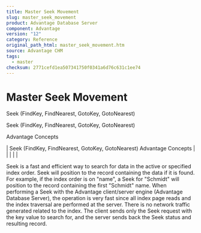 ```yaml
---
title: Master Seek Movement
slug: master_seek_movement
product: Advantage Database Server
component: Advantage
version: "12"
category: Reference
original_path_html: master_seek_movement.htm
source: Advantage CHM
tags:
  - master
checksum: 2771cefd1ea507341750f0341a6d76c631c1ee74
---
```


# Master Seek Movement

Seek (FindKey, FindNearest, GotoKey, GotoNearest)

Seek (FindKey, FindNearest, GotoKey, GotoNearest)

Advantage Concepts

| Seek (FindKey, FindNearest, GotoKey, GotoNearest)  Advantage Concepts |  |  |  |  |

Seek is a fast and efficient way to search for data in the active or specified index order. Seek will position to the record containing the data if it is found. For example, if the index order is on "name", a Seek for "Schmidt" will position to the record containing the first "Schmidt" name. When performing a Seek with the Advantage client/server engine (Advantage Database Server), the operation is very fast since all index page reads and the index traversal are performed at the server. There is no network traffic generated related to the index. The client sends only the Seek request with the key value to search for, and the server sends back the Seek status and resulting record.
